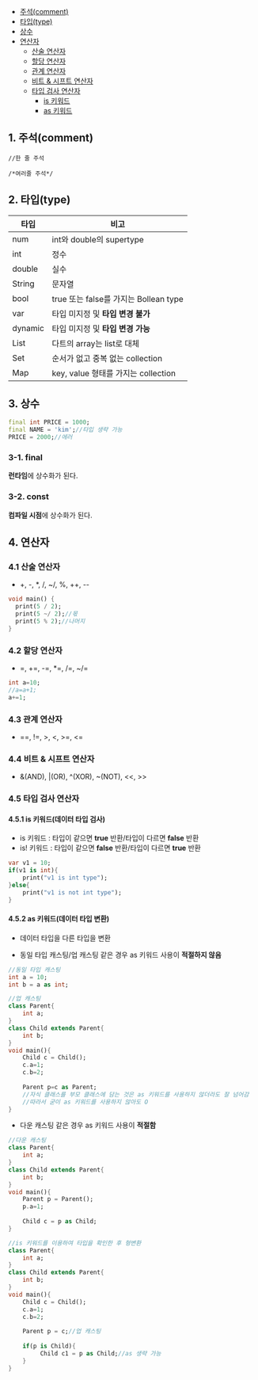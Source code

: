 - [주석(comment)](https://github.com/yoojinhee03/TIL/blob/master/Spring/Dart(%EC%A3%BC%EC%84%9D%2C%ED%83%80%EC%9E%85%2C%EC%83%81%EC%88%98%2C%EC%97%B0%EC%82%B0%EC%9E%90).md#1-%EC%A3%BC%EC%84%9Dcomment)
- [타입(type)](https://github.com/yoojinhee03/TIL/blob/master/Spring/Dart(%EC%A3%BC%EC%84%9D%2C%ED%83%80%EC%9E%85%2C%EC%83%81%EC%88%98%2C%EC%97%B0%EC%82%B0%EC%9E%90).md#2-%ED%83%80%EC%9E%85type)
- [상수](https://github.com/yoojinhee03/TIL/blob/master/Spring/Dart(%EC%A3%BC%EC%84%9D%2C%ED%83%80%EC%9E%85%2C%EC%83%81%EC%88%98%2C%EC%97%B0%EC%82%B0%EC%9E%90).md#3-%EC%83%81%EC%88%98)
- [연산자](https://github.com/yoojinhee03/TIL/blob/master/Spring/Dart(%EC%A3%BC%EC%84%9D%2C%ED%83%80%EC%9E%85%2C%EC%83%81%EC%88%98%2C%EC%97%B0%EC%82%B0%EC%9E%90).md#4-%EC%97%B0%EC%82%B0%EC%9E%90)
  - [산술 연산자](https://github.com/yoojinhee03/TIL/blob/master/Spring/Dart(%EC%A3%BC%EC%84%9D%2C%ED%83%80%EC%9E%85%2C%EC%83%81%EC%88%98%2C%EC%97%B0%EC%82%B0%EC%9E%90).md#41-%EC%82%B0%EC%88%A0-%EC%97%B0%EC%82%B0%EC%9E%90)
  - [할당 연산자](https://github.com/yoojinhee03/TIL/blob/master/Spring/Dart(%EC%A3%BC%EC%84%9D%2C%ED%83%80%EC%9E%85%2C%EC%83%81%EC%88%98%2C%EC%97%B0%EC%82%B0%EC%9E%90).md#42-%ED%95%A0%EB%8B%B9-%EC%97%B0%EC%82%B0%EC%9E%90)
  - [관계 연산자](https://github.com/yoojinhee03/TIL/blob/master/Spring/Dart(%EC%A3%BC%EC%84%9D%2C%ED%83%80%EC%9E%85%2C%EC%83%81%EC%88%98%2C%EC%97%B0%EC%82%B0%EC%9E%90).md#43-%EA%B4%80%EA%B3%84-%EC%97%B0%EC%82%B0%EC%9E%90)
  - [비트 & 시프트 연산자](https://github.com/yoojinhee03/TIL/blob/master/Spring/Dart(%EC%A3%BC%EC%84%9D%2C%ED%83%80%EC%9E%85%2C%EC%83%81%EC%88%98%2C%EC%97%B0%EC%82%B0%EC%9E%90).md#44-%EB%B9%84%ED%8A%B8--%EC%8B%9C%ED%94%84%ED%8A%B8-%EC%97%B0%EC%82%B0%EC%9E%90)
  - [타입 검사 연산자](https://github.com/yoojinhee03/TIL/blob/master/Spring/Dart(%EC%A3%BC%EC%84%9D%2C%ED%83%80%EC%9E%85%2C%EC%83%81%EC%88%98%2C%EC%97%B0%EC%82%B0%EC%9E%90).md#45-%ED%83%80%EC%9E%85-%EA%B2%80%EC%82%AC-%EC%97%B0%EC%82%B0%EC%9E%90)
    - [is 키워드](https://github.com/yoojinhee03/TIL/blob/master/Spring/Dart(%EC%A3%BC%EC%84%9D%2C%ED%83%80%EC%9E%85%2C%EC%83%81%EC%88%98%2C%EC%97%B0%EC%82%B0%EC%9E%90).md#451-is-%ED%82%A4%EC%9B%8C%EB%93%9C%EB%8D%B0%EC%9D%B4%ED%84%B0-%ED%83%80%EC%9E%85-%EA%B2%80%EC%82%AC)
    - [as 키워드](https://github.com/yoojinhee03/TIL/blob/master/Spring/Dart(%EC%A3%BC%EC%84%9D%2C%ED%83%80%EC%9E%85%2C%EC%83%81%EC%88%98%2C%EC%97%B0%EC%82%B0%EC%9E%90).md#452-as-%ED%82%A4%EC%9B%8C%EB%93%9C%EB%8D%B0%EC%9D%B4%ED%84%B0-%ED%83%80%EC%9E%85-%EB%B3%80%ED%99%98)



## 1. 주석(comment)

`//한 줄 주석`

`/*여러줄 주석*/`

## 2. 타입(type)

| 타입    | 비고                                  |
| ------- | ------------------------------------- |
| num     | int와 double의 supertype              |
| int     | 정수                                  |
| double  | 실수                                  |
| String  | 문자열                                |
| bool    | true 또는 false를 가지는 Bollean type |
| var     | 타입 미지정 및 **타입 변경 불가**     |
| dynamic | 타입 미지정 및 **타입 변경 가능**     |
| List    | 다트의 array는 list로 대체            |
| Set     | 순서가 없고 중복 없는 collection      |
| Map     | key, value 형태를 가지는 collection   |

## 3. 상수

```dart
final int PRICE = 1000;
final NAME = 'kim';//타입 생략 가능
PRICE = 2000;//에러
```

### 3-1. final

**런타임**에 상수화가 된다.

### 3-2. const

**컴파일 시점**에 상수화가 된다.

## 4. 연산자

### 4.1 산술 연산자

- +, -, *, /, ~/, %, ++, --

```dart
void main() {
  print(5 / 2);
  print(5 ~/ 2);//몫
  print(5 % 2);//나머지
}
```

### 4.2 할당 연산자

- =, +=, -=, *=, /=, ~/=

````dart
int a=10;
//a=a+1;
a+=1;
````

### 4.3 관계 연산자

- ==, !=, >, <, >=, <=

### 4.4 비트 & 시프트 연산자

- &(AND), |(OR), ^(XOR), ~(NOT), <<, >>

### 4.5 타입 검사 연산자

#### 4.5.1 is 키워드(데이터 타입 검사)

- is 키워드 : 타입이 같으면 **true** 반환/타입이 다르면 **false** 반환
- is! 키워드 : 타입이 같으면 **false** 반환/타입이 다르면 **true** 반환

```dart
var v1 = 10;
if(v1 is int){
    print("v1 is int type");
}else{
    print("v1 is not int type");
}
```

#### 4.5.2 as 키워드(데이터 타입 변환)

- 데이터 타입을 다른 타입을 변환

- 동일 타입 캐스팅/업 캐스팅 같은 경우 as 키워드 사용이 **적절하지 않음**

```dart
//동일 타입 캐스팅
int a = 10;
int b = a as int;
```

```dart
//업 캐스팅
class Parent{
    int a;
}
class Child extends Parent{
    int b;
}
void main(){
    Child c = Child();
    c.a=1;
    c.b=2;
    
    Parent p=c as Parent;
    //자식 클래스를 부모 클래스에 담는 것은 as 키워드를 사용하지 않더라도 잘 넘어감
    //따라서 굳이 as 키워드를 사용하지 않아도 O
}
```

- 다운 캐스팅 같은 경우 as 키워드 사용이 **적절함**

```dart
//다운 캐스팅
class Parent{
    int a;
}
class Child extends Parent{
    int b;
}
void main(){
    Parent p = Parent();
    p.a=1;
    
    Child c = p as Child;
}
```

```dart
//is 키워드를 이용하여 타입을 확인한 후 형변환
class Parent{
    int a;
}
class Child extends Parent{
    int b;
}
void main(){
    Child c = Child();
    c.a=1;
    c.b=2;
    
    Parent p = c;//업 캐스팅
    
    if(p is Child){
         Child c1 = p as Child;//as 생략 가능
    }
}
```

